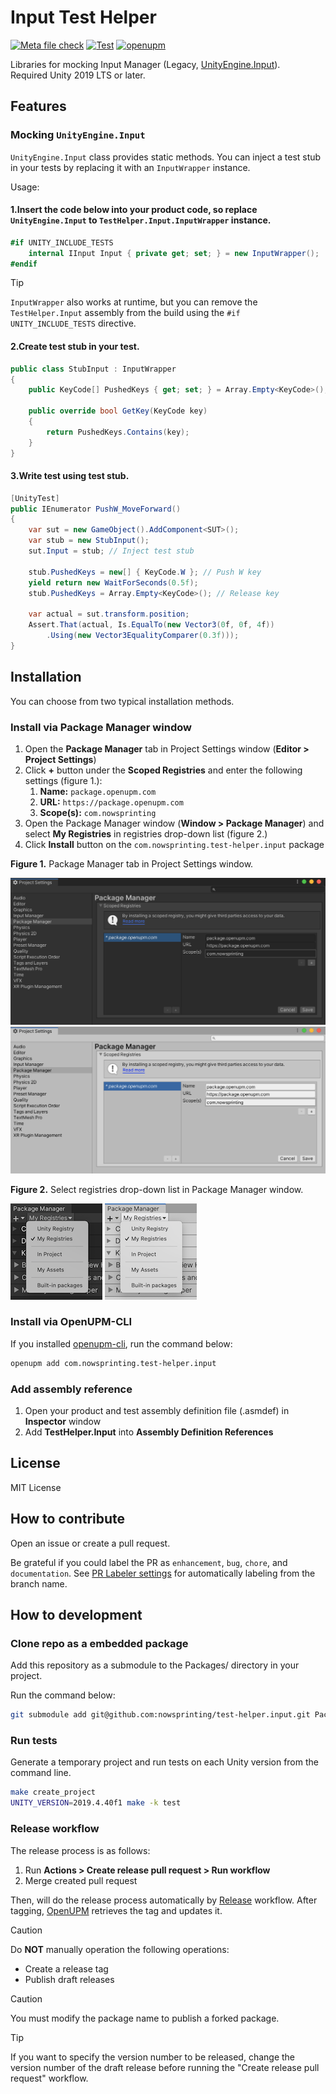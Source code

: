 # Input Test Helper

[![Meta file check](https://github.com/nowsprinting/test-helper.input/actions/workflows/metacheck.yml/badge.svg)](https://github.com/nowsprinting/test-helper.input/actions/workflows/metacheck.yml)
[![Test](https://github.com/nowsprinting/test-helper.input/actions/workflows/test.yml/badge.svg)](https://github.com/nowsprinting/test-helper.input/actions/workflows/test.yml)
[![openupm](https://img.shields.io/npm/v/com.nowsprinting.test-helper.input?label=openupm&registry_uri=https://package.openupm.com)](https://openupm.com/packages/com.nowsprinting.test-helper.input/)

Libraries for mocking Input Manager (Legacy, [UnityEngine.Input](https://docs.unity3d.com/ScriptReference/Input.html)).  
Required Unity 2019 LTS or later.



## Features

### Mocking `UnityEngine.Input`

`UnityEngine.Input` class provides static methods.
You can inject a test stub in your tests by replacing it with an `InputWrapper` instance.

Usage:

#### 1.Insert the code below into your product code, so replace `UnityEngine.Input` to `TestHelper.Input.InputWrapper` instance.

```csharp
#if UNITY_INCLUDE_TESTS
    internal IInput Input { private get; set; } = new InputWrapper();
#endif
```

> [!TIP]  
> `InputWrapper` also works at runtime, but you can remove the `TestHelper.Input` assembly from the build using the `#if UNITY_INCLUDE_TESTS` directive.

#### 2.Create test stub in your test.

```csharp
public class StubInput : InputWrapper
{
    public KeyCode[] PushedKeys { get; set; } = Array.Empty<KeyCode>();

    public override bool GetKey(KeyCode key)
    {
        return PushedKeys.Contains(key);
    }
}
```

#### 3.Write test using test stub.

```csharp
[UnityTest]
public IEnumerator PushW_MoveForward()
{
    var sut = new GameObject().AddComponent<SUT>();
    var stub = new StubInput();
    sut.Input = stub; // Inject test stub

    stub.PushedKeys = new[] { KeyCode.W }; // Push W key
    yield return new WaitForSeconds(0.5f);
    stub.PushedKeys = Array.Empty<KeyCode>(); // Release key

    var actual = sut.transform.position;
    Assert.That(actual, Is.EqualTo(new Vector3(0f, 0f, 4f))
        .Using(new Vector3EqualityComparer(0.3f)));
}
```



## Installation

You can choose from two typical installation methods.

### Install via Package Manager window

1. Open the **Package Manager** tab in Project Settings window (**Editor > Project Settings**)
2. Click **+** button under the **Scoped Registries** and enter the following settings (figure 1.):
   1. **Name:** `package.openupm.com`
   2. **URL:** `https://package.openupm.com`
   3. **Scope(s):** `com.nowsprinting`
3. Open the Package Manager window (**Window > Package Manager**) and select **My Registries** in registries drop-down list (figure 2.)
4. Click **Install** button on the `com.nowsprinting.test-helper.input` package

**Figure 1.** Package Manager tab in Project Settings window.

![](Documentation~/ProjectSettings_Dark.png#gh-dark-mode-only)
![](Documentation~/ProjectSettings_Light.png#gh-light-mode-only)

**Figure 2.** Select registries drop-down list in Package Manager window.

![](Documentation~/PackageManager_Dark.png#gh-dark-mode-only)
![](Documentation~/PackageManager_Light.png#gh-light-mode-only)


### Install via OpenUPM-CLI

If you installed [openupm-cli](https://github.com/openupm/openupm-cli), run the command below:

```bash
openupm add com.nowsprinting.test-helper.input
```


### Add assembly reference

1. Open your product and test assembly definition file (.asmdef) in **Inspector** window
2. Add **TestHelper.Input** into **Assembly Definition References**



## License

MIT License


## How to contribute

Open an issue or create a pull request.

Be grateful if you could label the PR as `enhancement`, `bug`, `chore`, and `documentation`.
See [PR Labeler settings](.github/pr-labeler.yml) for automatically labeling from the branch name.


## How to development

### Clone repo as a embedded package

Add this repository as a submodule to the Packages/ directory in your project.

Run the command below:

```bash
git submodule add git@github.com:nowsprinting/test-helper.input.git Packages/com.nowsprinting.test-helper.input
```


### Run tests

Generate a temporary project and run tests on each Unity version from the command line.

```bash
make create_project
UNITY_VERSION=2019.4.40f1 make -k test
```


### Release workflow

The release process is as follows:

1. Run **Actions > Create release pull request > Run workflow**
2. Merge created pull request

Then, will do the release process automatically by [Release](.github/workflows/release.yml) workflow.
After tagging, [OpenUPM](https://openupm.com/) retrieves the tag and updates it.

> [!CAUTION]  
> Do **NOT** manually operation the following operations:
> - Create a release tag
> - Publish draft releases

> [!CAUTION]  
> You must modify the package name to publish a forked package.

> [!TIP]  
> If you want to specify the version number to be released, change the version number of the draft release before running the "Create release pull request" workflow.
